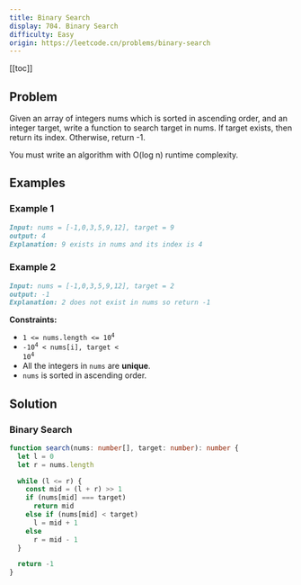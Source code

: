 ```yaml
---
title: Binary Search
display: 704. Binary Search
difficulty: Easy
origin: https://leetcode.cn/problems/binary-search
---
```


[[toc]]

## Problem

Given an array of integers nums which is sorted in ascending order, and an integer target, write a function to search target in nums. If target exists, then return its index. Otherwise, return -1.

You must write an algorithm with O(log n) runtime complexity.

## Examples

### Example 1

```md
Input: nums = [-1,0,3,5,9,12], target = 9
output: 4
Explanation: 9 exists in nums and its index is 4
```

### Example 2

```md
Input: nums = [-1,0,3,5,9,12], target = 2
output: -1
Explanation: 2 does not exist in nums so return -1
```

**Constraints:**

- <code>1 <= nums.length <= 10<sup>4</sup></code>
- <code>-10<sup>4</sup> < nums[i], target < 10<sup>4</sup></code>
- All the integers in `nums` are **unique**.
- `nums` is sorted in ascending order.

## Solution

### Binary Search

```ts
function search(nums: number[], target: number): number {
  let l = 0
  let r = nums.length

  while (l <= r) {
    const mid = (l + r) >> 1
    if (nums[mid] === target)
      return mid
    else if (nums[mid] < target)
      l = mid + 1
    else
      r = mid - 1
  }

  return -1
}
```

